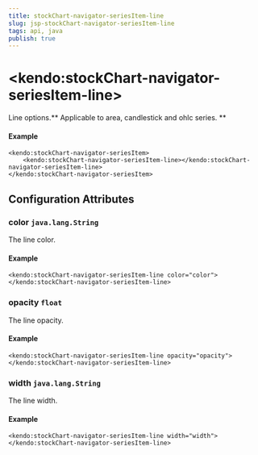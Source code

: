 ```yaml
---
title: stockChart-navigator-seriesItem-line
slug: jsp-stockChart-navigator-seriesItem-line
tags: api, java
publish: true
---
```


# \<kendo:stockChart-navigator-seriesItem-line\>

Line options.** Applicable to area, candlestick and ohlc series. **

#### Example
    <kendo:stockChart-navigator-seriesItem>
        <kendo:stockChart-navigator-seriesItem-line></kendo:stockChart-navigator-seriesItem-line>
    </kendo:stockChart-navigator-seriesItem>

## Configuration Attributes

### color `java.lang.String`

The line color.

#### Example
    <kendo:stockChart-navigator-seriesItem-line color="color">
    </kendo:stockChart-navigator-seriesItem-line>

### opacity `float`

The line opacity.

#### Example
    <kendo:stockChart-navigator-seriesItem-line opacity="opacity">
    </kendo:stockChart-navigator-seriesItem-line>

### width `java.lang.String`

The line width.

#### Example
    <kendo:stockChart-navigator-seriesItem-line width="width">
    </kendo:stockChart-navigator-seriesItem-line>

